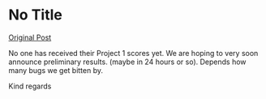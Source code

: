 # No Title

[Original Post](https://discourse.onlinedegree.iitm.ac.in/t/168916/5)

<p>No one has received their Project 1 scores yet. We are hoping to very soon announce preliminary results. (maybe in 24 hours or so). Depends how many bugs we get bitten by.</p>
<p>Kind regards</p>